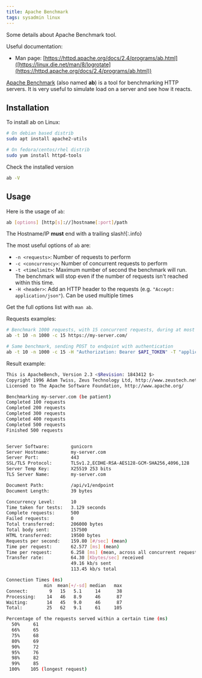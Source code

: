```yaml
---
title: Apache Benchmark
tags: sysadmin linux
---
```


Some details about Apache Benchmark tool.

<!--more-->

Useful documentation:
* Man page: [https://httpd.apache.org/docs/2.4/programs/ab.html]([https://linux.die.net/man/8/logrotate](https://httpd.apache.org/docs/2.4/programs/ab.html))

[Apache Benchmark](https://httpd.apache.org/docs/2.4/programs/ab.html) (also named **ab**) is a tool for benchmarking HTTP servers. It is very useful to simulate load on a server and see how it reacts.

## Installation

To install ab on Linux:

```bash
# On debian based distrib
sudo apt install apache2-utils

# On fedora/centos/rhel distrib
sudo yum install httpd-tools
```

Check the installed version

```bash
ab -V
```

## Usage

Here is the usage of `ab`:

```bash
ab [options] [http[s]://]hostname[:port]/path
```

The Hostname/IP **must** end with a trailing slash!{:.info}

The most useful options of `ab` are:

* `-n <requests>`: Number of requests to perform
* `-c <concurrency>`: Number of concurrent requests to perform
* `-t <timelimit>`: Maximum number of second the benchmark will run. The benchmark will stop even if the number of requests isn't reached within this time.
* `-H <header>`: Add an HTTP header to the requests (e.g. `"Accept: application/json"`). Can be used multiple times

Get the full options list with `man ab`.

Requests examples:

```bash
# Benchmark 1000 requests, with 15 concurrent requests, during at most 10 seconds
ab -t 10 -n 1000 -c 15 https://my-server.com/

# Same benchmark, sending POST to endpoint with authentication
ab -t 10 -n 1000 -c 15 -H "Authorization: Bearer $API_TOKEN" -T "application/json" -p data.json https://my-server.com/api/v1/endpoint
```

Result example:

```bash
This is ApacheBench, Version 2.3 <$Revision: 1843412 $>
Copyright 1996 Adam Twiss, Zeus Technology Ltd, http://www.zeustech.net/
Licensed to The Apache Software Foundation, http://www.apache.org/

Benchmarking my-server.com (be patient)
Completed 100 requests
Completed 200 requests
Completed 300 requests
Completed 400 requests
Completed 500 requests
Finished 500 requests


Server Software:        gunicorn
Server Hostname:        my-server.com
Server Port:            443
SSL/TLS Protocol:       TLSv1.2,ECDHE-RSA-AES128-GCM-SHA256,4096,128
Server Temp Key:        X25519 253 bits
TLS Server Name:        my-server.com

Document Path:          /api/v1/endpoint
Document Length:        39 bytes

Concurrency Level:      10
Time taken for tests:   3.129 seconds
Complete requests:      500
Failed requests:        0
Total transferred:      206000 bytes
Total body sent:        157500
HTML transferred:       19500 bytes
Requests per second:    159.80 [#/sec] (mean)
Time per request:       62.577 [ms] (mean)
Time per request:       6.258 [ms] (mean, across all concurrent requests)
Transfer rate:          64.30 [Kbytes/sec] received
                        49.16 kb/s sent
                        113.45 kb/s total

Connection Times (ms)
              min  mean[+/-sd] median   max
Connect:        9   15   5.1     14      38
Processing:    14   46   8.9     46      87
Waiting:       14   45   9.0     46      87
Total:         25   62   9.1     61     105

Percentage of the requests served within a certain time (ms)
  50%     61
  66%     65
  75%     68
  80%     69
  90%     72
  95%     76
  98%     82
  99%     85
 100%    105 (longest request)
```

